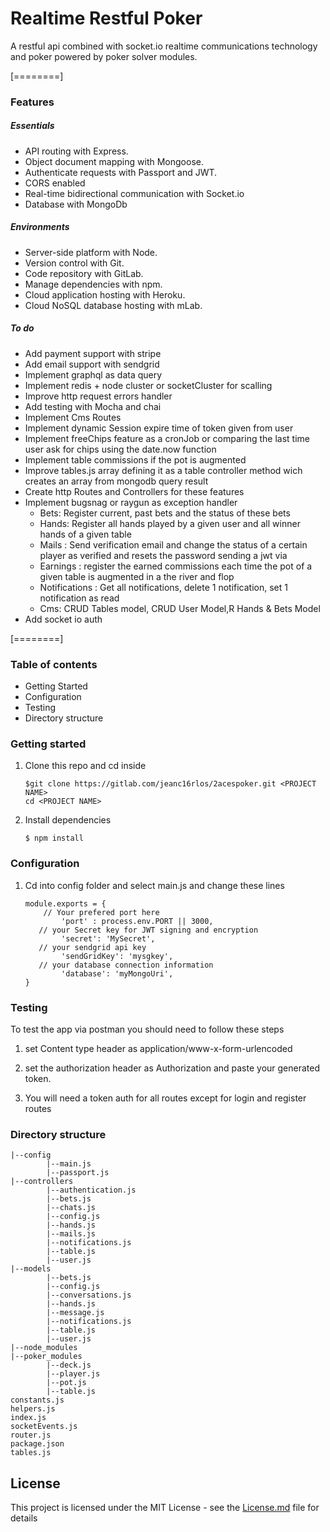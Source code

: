 # Realtime Restful Poker
A restful api combined with socket.io realtime communications technology and poker powered by poker solver modules.

[========]

### Features

##### Essentials
- API routing with Express.
- Object document mapping with Mongoose.
- Authenticate requests with Passport and JWT.
- CORS enabled
- Real-time bidirectional communication with Socket.io
- Database with MongoDb


##### Environments 
- Server-side platform with Node.
- Version control with Git.
- Code repository with GitLab.
- Manage dependencies with  npm.
- Cloud application hosting with Heroku.
- Cloud NoSQL database hosting with mLab.

##### To do
-  Add payment support with stripe
-  Add email support with sendgrid
-  Implement graphql as data query
-  Implement redis + node cluster or socketCluster for scalling
-  Improve http request errors handler
-  Add testing with Mocha and chai
-  Implement Cms Routes
-  Implement dynamic Session expire time of token given from user
-  Implement freeChips feature as a cronJob or comparing the last time user ask for chips using the date.now function
-  Implement table commissions if the pot is augmented
-  Improve tables.js array defining it as a table controller method wich creates an array from mongodb query result
-  Create http Routes and Controllers for these features
-  Implement bugsnag or raygun as exception handler
	* Bets: Register current, past bets and the status of these bets
	* Hands: Register all hands played by a given user and all winner hands of a given table
	* Mails : Send verification email and change the status of a certain player as verified and resets the password 	 	sending a jwt via 
	* Earnings : register the earned commissions each time the pot of a given table is augmented in a the river and flop
	* Notifications : Get all notifications, delete 1 notification, set 1 notification as read
	* Cms: CRUD Tables model, CRUD User Model,R Hands & Bets Model
-  Add socket io auth

[========]


### Table of contents
-  Getting Started
- Configuration
- Testing
- Directory structure

### Getting started

1) Clone this repo and cd inside

    ```
    $git clone https://gitlab.com/jeanc16rlos/2acespoker.git <PROJECT NAME>
	cd <PROJECT NAME>
    ```

2) Install dependencies

    ```
    $ npm install
    ```


### Configuration
1) Cd into config folder and select main.js and change these lines

    ```
    module.exports = {
        // Your prefered port here
            'port' : process.env.PORT || 3000,
       // your Secret key for JWT signing and encryption
            'secret': 'MySecret',
       // your sendgrid api key
            'sendGridKey': 'mysgkey',
       // your database connection information
            'database': 'myMongoUri',
    }
    ```

### Testing
To test the app via postman you should need to follow these steps

1) set  Content type header as application/www-x-form-urlencoded

2) set the authorization header as Authorization and paste your generated token.

3) You will need a token auth for all routes except for login and register routes

### Directory structure

```
|--config
		|--main.js
		|--passport.js
|--controllers
		|--authentication.js
		|--bets.js
		|--chats.js
		|--config.js
		|--hands.js
		|--mails.js
		|--notifications.js
		|--table.js
		|--user.js
|--models
		|--bets.js
		|--config.js
		|--conversations.js
		|--hands.js
		|--message.js
		|--notifications.js
		|--table.js
		|--user.js
|--node_modules
|--poker_modules
		|--deck.js
		|--player.js
		|--pot.js
		|--table.js
constants.js
helpers.js
index.js
socketEvents.js
router.js
package.json
tables.js
```



## License

This project is licensed under the MIT License - see the [License.md](License.md) file for details
